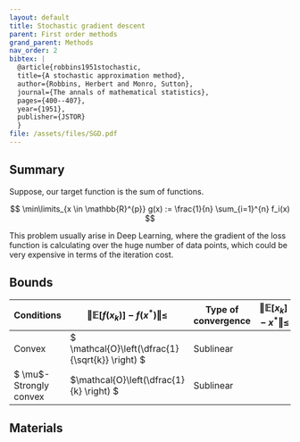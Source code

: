 ```yaml
---
layout: default
title: Stochastic gradient descent
parent: First order methods
grand_parent: Methods
nav_order: 2
bibtex: |
  @article{robbins1951stochastic,
  title={A stochastic approximation method},
  author={Robbins, Herbert and Monro, Sutton},
  journal={The annals of mathematical statistics},
  pages={400--407},
  year={1951},
  publisher={JSTOR}
  }
file: /assets/files/SGD.pdf
---
```

## Summary
Suppose, our target function is the sum of functions.

$$
\min\limits_{x \in \mathbb{R}^{p}} g(x) := \frac{1}{n} \sum_{i=1}^{n} f_i(x)
$$

This problem usually arise in Deep Learning, where the gradient of the loss function is calculating over the huge number of data points, which could be very expensive in terms of the iteration cost. 

## Bounds

| Conditions | $\Vert \mathbb{E} [f(x_k)] - f(x^*)\Vert \leq$ | Type of convergence | $\Vert \mathbb{E}[x_k] - x^* \Vert \leq$ |
| ---------- | ---------------------- | ------------------- | --------------------- |
| Convex | $ \mathcal{O}\left(\dfrac{1}{\sqrt{k}} \right) $ | Sublinear |                       |
| $ \mu$-Strongly convex | $\mathcal{O}\left(\dfrac{1}{k} \right) $ | Sublinear |                       |



## Materials